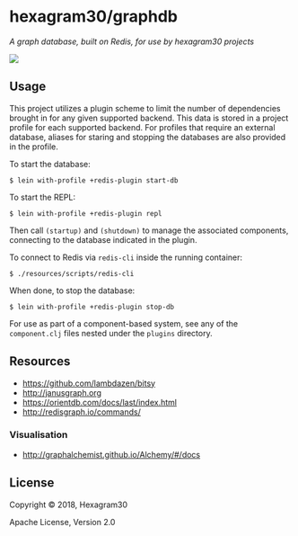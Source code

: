 # hexagram30/graphdb

*A graph database, built on Redis, for use by hexagram30 projects*

[![][logo]][logo-large]


## Usage

This project utilizes a plugin scheme to limit the number of dependencies
brought in for any given supported backend. This data is stored in a
project profile for each supported backend. For profiles that require an
external database, aliases for staring and stopping the databases are also
provided in the profile.

To start the database:
```
$ lein with-profile +redis-plugin start-db
```

To start the REPL:
```
$ lein with-profile +redis-plugin repl
```

Then call `(startup)` and `(shutdown)` to manage the associated components,
connecting to the database indicated in the plugin.

To connect to Redis via `redis-cli` inside the running container:
```
$ ./resources/scripts/redis-cli
```

When done, to stop the database:
```
$ lein with-profile +redis-plugin stop-db
```

For use as part of a component-based system, see any of the `component.clj`
files nested under the `plugins` directory.


## Resources

* https://github.com/lambdazen/bitsy
* http://janusgraph.org
* https://orientdb.com/docs/last/index.html
* http://redisgraph.io/commands/


### Visualisation

* http://graphalchemist.github.io/Alchemy/#/docs


## License

Copyright © 2018, Hexagram30

Apache License, Version 2.0


<!-- Named page links below: /-->

[logo]: https://raw.githubusercontent.com/hexagram30/resources/master/branding/logo/h30-logo-1-long-with-text-x688.png
[logo-large]: https://raw.githubusercontent.com/hexagram30/resources/master/branding/logo/h30-logo-1-long-with-text-x3440.png
[comp-graphdb]: https://github.com/hexagram30/hexagramMUSH/blob/master/src/hexagram30/mush/components/database.clj
